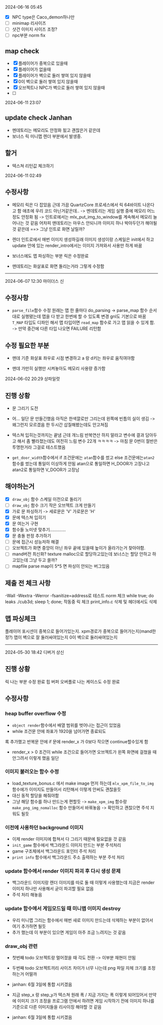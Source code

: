 2024-06-16 05:45

- [x] NPC type은 Caco_demon하나만
- [ ] minimap 리사이즈
- [ ] 샷건 이미지 사이즈 조정?
- [ ] npc부분 norm fix

## map check
- [x] 플레이어가 중복으로 있을때
- [x] 플레이어가 없을때
- [x] 플레이어가 벽으로 둘러 쌓여 있지 않을때
- [x] 0이 벽으로 둘러 쌓여 있지 않을때
- [x] 오브젝트나 NPC가 벽으로 둘러 쌓여 있지 않을때
- [ ]

2024-06-11 23:07

## update check Janhan

- 멘데토리는 메모리도 안정화 됬고 괜찮은거 같은데
- 보너스 릭 미니맵 렌더 부분에서 발생중.

## 할거
-	텍스쳐 리턴값 체크하기

2024-06-11 02:49

## 수정사항

-	메모리 릭은 다 잡았음
	근데 가끔 QuartzCore 프로세스에서 릭 64바이트 나온다고 함
	애초에 우리 코드 아닌거같은데..
	-> 멘데토리는 게임 실행 중에 메모리 어느정도 안정화 됨
	-> 인트로에서는 mlx_put_img_to_window를 계속해서 메모리 늘어나는 것 같음
		어차피 맨데토리는 마우스 안되니까 이미지 하나 박아두던가 해야될 것 같은데
	==> 그냥 인트로 화면 날릴까?
-	렌더 인트로에서 매번 이미지 생성하길래 이미지 생성이랑 스케일은 init에서 하고
	update 안에 있는 render_intro에서는 이미지 가져와서 사용만 하게 바꿈

-	보너스에도 맵 파싱하는 부분 릭은 수정완료

-	맨데토리는 화살표로 화면 돌리는거라 그렇게 수정함


------------------------------------------------------------------------

2024-06-07 12:30
마이더스 신

## 수정사항

- `parse_file`함수 수정
	원래는 맵 한 줄마다 do_parsing -> parse_map 함수 순서대로 실행됐는데
	맵을 다 받고 한번에 할 수 있도록 변경
	gnl도 기본으로 바꿈
	`T_MAP` 타입도 디파인 해서 맵 타입이면 `read_map` 함수로 가고
	맵 읽을 수 있게 함.
	-> 만약 중간에 다른 타입 나오면 FAILURE 리턴함


## 수정 필요한 부분
-	맨데 기준 화살표 좌우로 시점 변경하고 a 랑 d키는 좌우로 움직여야함

-	맨데 가만히 실행만 시켜놓아도 메모리 사용량 증가함

2024-06-02 20:29
상파일럿




## 진행 상황

- 문 그리기 도전

- 어... 일단 문 만들긴했음 아직은 한색깔로만 그리는데
	왼쪽에 빈틈의 실이 생김
	-> 왜그런지 모르겠음 한 두시간 삽질해봤는데도 안고쳐짐

- 텍스쳐 입히는것까지는 끝냄 근데 개느림
	반복연산 하지 말라고 변수에 결과 담아두고 해서 좀 빨라졌는데도 여전히 느림
	변수 22개 ㅋㅋㅋㅋ
	-> 마침 문 0번이 절반은 투명한거라 그걸로 테스트했음

-	`get_door_width`함수에서
	if 조건문에는 `atan`함수를 썼고
	else 조건문에는`atan2`함수를 썼는데
	통일이 이상하게 안됨
	atan으로 통일하면 H_DOOR가 고장나고
	atan2로 통일하면 V_DOOR가 고장남


## 해야하는거

- [X] `draw_obj` 함수 스케일 이전으로 돌리기
- [ ] `draw_obj` 함수 크기 작은 오브젝트 크게 만들기
- [X] 가로 문 파싱하기 -> 세로문은 'V' 가로문은 'H'
- [X] 문에 텍스쳐 입히기
- [x] 문 여는거 구현
- [x] 함수들 노미넷 맞추기.............
- [x] 문 충돌 판정 추가하기
- [ ] 문에 접근시 성능저하 해결
- [ ] 오브젝트가 화면 중앙이 아닌 좌우 끝에 있을때 높이가 올라가는거 찾아야함.
- [ ] mand버전 최신화? texture malloc으로 할당하고있는데 보너스는 할당 안하고 하고있는데 그냥 두고 쓸까?
- [ ] mapfile parse map이 5*5 면 파싱이 안되는 버그있음

## 제출 전 체크 사항
-Wall -Wextra -Werror -fsanitize=address로 테스트
norm 체크
while true; do leaks ./cub3d; sleep 1; done; 작동중 릭 체크
print_info.c 삭제 및 헤더에서도 삭제
## 맵 파싱체크
플레이어 포시션이 중복으로 들어가있는지.
xpm경로가 중복으로 들어가는지(mand한정?)
맵이 벽으로 잘 둘러싸여있는지
0이 벽으로 둘러싸여있는지

--------------------------------------------------------------------

2024-05-30 18:42
디버거 상신

## 진행 상황

릭 나는 부분 수정 완료
힙 버퍼 오버플로 나는 케이스도 수정 완료

## 수정사항

### heap buffer overflow 수정

- `object render`함수에서 배열 범위를 벗어나는 접근이 있었음
- while 조건문 안에 좌표가 1920을 넘어가면 종료되도

록 추가했고
	반복문 안에 if 문에 render_x 가 0보다 작으면 continue할수있게 함
- render_x > 0 조건이 while 조건으로 들어가면 오브젝트가 왼쪽 화면에 걸쳤을 때 안그려서
	이렇게 했음 일단

### 이미지 불러오는 함수 수정

- load_texture_bonus.c 에서 make image 먼저 하는데
	`mlx_xpm_file_to_img` 함수에가 이미지도 만들어서 리턴해서 이렇게 안써도 괜찮을듯
- 대신 동적 할당을 해줘야함
- 그냥 해당 함수를 하나 만드는게 편할듯
-> `make_xpm_img` 함수랑 `make_png_img_nomalloc` 함수 만들어서 바꿔놓음
-> 확인하고 괜찮으면 주석 지워도 될듯


### 이전에 사용하던 background 이미지

- 이제 render 이미지에 합쳐서 다 그리기 때문에 필요없을 것 같음
- `init_game` 함수에서 백그라운드 이미지 만드는 부분 주석처리
- game 구조체에서 백그라운드 포인터 주석 처리
- `print info` 함수에서 백그라운드 주소 출력하는 부분 주석 처리


### update 함수에서 render 이미지 파괴 후 다시 생성 문제

- 백그라운드 이미지랑 렌더 이미지를 따로 둘 때 이렇게 사용했는데
	지금은 render 이미지 하나만 사용해서 굳이 파괴할 필요 없음
- 주석 처리 해놓음


### update 함수에서 게임모드일 때 미니맵 이미지 destroy

- 우리 미니맵 그리는 함수에서 매번 새로 이미지 만드는데
	삭제하는 부분이 없어서 여기 추가하면 될듯
- 추가 했는데 이 부분이 있으면 게임이 아주 조금 느려지는 것 같음


### draw_obj 관련

- 첫번째 todo 오브젝트랑 멀어졌을 때 각도 전환 -> 이부분 재현이 안됨
- 두번째 todo 오브젝트끼리 사이즈 차이가 너무 나는데
	png 파일 자체 크기를 조정하는거 어떨까
- janhan: 6월 3일에 통합 시키겠음

- 지금 step_x 랑 step_y가
	텍스쳐 원래 폭 / 지금 가지는 폭
	이렇게 되어있어서 만약에 이미지 크기 조정을 프로그램 안에서 하려면
	게임 시작하기 전에 이미지 하나를 기준으로 다른 이미지들을 리사이징 해야할 것 같음
- janhan: 6월 3일에 통합 시키겠음
